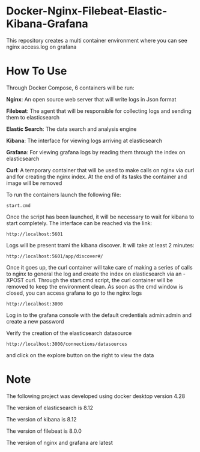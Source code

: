 # Docker-Nginx-Filebeat-Elastic-Kibana-Grafana

This repository creates a multi container environment where you can see nginx access.log on grafana

# How To Use

Through Docker Compose, 6 containers will be run:

**Nginx**: An open source web server that will write logs in Json format

**Filebeat**: The agent that will be responsible for collecting logs and sending them to elasticsearch

**Elastic Search**: The data search and analysis engine

**Kibana**: The interface for viewing logs arriving at elasticsearch

**Grafana**: For viewing grafana logs by reading them through the index on elasticsearch

**Curl**: A temporary container that will be used to make calls on nginx via curl and for creating the nginx index. At the end of its tasks the container and image will be removed

To run the containers launch the following file:

```shell
start.cmd
```

Once the script has been launched, it will be necessary to wait for kibana to start completely. The interface can be reached via the link:

```shell
http://localhost:5601
```

Logs will be present trami the kibana discover. It will take at least 2 minutes:

```shell
http://localhost:5601/app/discover#/
```

Once it goes up, the curl container will take care of making a series of calls to nginx to general the log and create the index on elasticsearch via an -XPOST curl. 
Through the start.cmd script, the curl container will be removed to keep the environment clean. As soon as the cmd window is closed, you can access grafana to go to the nginx logs  

```shell
http://localhost:3000
```
Log in to the grafana console with the default credentials admin:admin and create a new password

Verify the creation of the elasticsearch datasource

```shell
http://localhost:3000/connections/datasources
```
and click on the explore button on the right to view the data


# Note
The following project was developed using docker desktop version 4.28 

The version of elasticsearch is 8.12

The version of kibana is 8.12

The version of filebeat is 8.0.0

The version of nginx and grafana are latest
